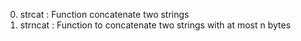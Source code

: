 0. strcat : Function concatenate two strings
1. strncat : Function to concatenate two strings with at most n bytes
